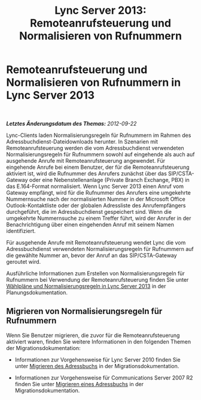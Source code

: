 ﻿---
title: 'Lync Server 2013: Remoteanrufsteuerung und Normalisieren von Rufnummern'
TOCTitle: Remoteanrufsteuerung und Normalisieren von Rufnummern
ms:assetid: 291d9e87-4c65-4ea2-888f-517741391de5
ms:mtpsurl: https://technet.microsoft.com/de-de/library/Gg558630(v=OCS.15)
ms:contentKeyID: 49293495
ms.date: 05/19/2016
mtps_version: v=OCS.15
ms.translationtype: HT
---

# Remoteanrufsteuerung und Normalisieren von Rufnummern in Lync Server 2013

 

_**Letztes Änderungsdatum des Themas:** 2012-09-22_

Lync-Clients laden Normalisierungsregeln für Rufnummern im Rahmen des Adressbuchdienst-Dateidownloads herunter. In Szenarien mit Remoteanrufsteuerung werden die vom Adressbuchdienst verwendeten Normalisierungsregeln für Rufnummern sowohl auf eingehende als auch auf ausgehende Anrufe mit Remoteanrufsteuerung angewendet. Für eingehende Anrufe bei einem Benutzer, der für die Remoteanrufsteuerung aktiviert ist, wird die Rufnummer des Anrufers zunächst über das SIP/CSTA-Gateway oder eine Nebenstellenanlage (Private Branch Exchange, PBX) in das E.164-Format normalisiert. Wenn Lync Server 2013 einen Anruf vom Gateway empfängt, wird für die Rufnummer des Anrufers eine umgekehrte Nummernsuche nach der normalisierten Nummer in der Microsoft Office Outlook-Kontaktliste oder der globalen Adressliste des Anrufempfängers durchgeführt, die im Adressbuchdienst gespeichert sind. Wenn die umgekehrte Nummernsuche zu einem Treffer führt, wird der Anrufer in der Benachrichtigung über einen eingehenden Anruf mit seinem Namen identifiziert.

Für ausgehende Anrufe mit Remoteanrufsteuerung wendet Lync die vom Adressbuchdienst verwendeten Normalisierungsregeln für Rufnummern auf die gewählte Nummer an, bevor der Anruf an das SIP/CSTA-Gateway geroutet wird.

Ausführliche Informationen zum Erstellen von Normalisierungsregeln für Rufnummern bei Verwendung der Remoteanrufsteuerung finden Sie unter [Wählpläne und Normalisierungsregeln in Lync Server 2013](lync-server-2013-dial-plans-and-normalization-rules.md) in der Planungsdokumentation.

## Migrieren von Normalisierungsregeln für Rufnummern

Wenn Sie Benutzer migrieren, die zuvor für die Remoteanrufsteuerung aktiviert waren, finden Sie weitere Informationen in den folgenden Themen der Migrationsdokumentation:

  - Informationen zur Vorgehensweise für Lync Server 2010 finden Sie unter [Migrieren des Adressbuchs](migrate-address-book.md) in der Migrationsdokumentation.

  - Informationen zur Vorgehensweise für Communications Server 2007 R2 finden Sie unter [Migrieren eines Adressbuchs](migrate-address-book_1.md) in der Migrationsdokumentation.

